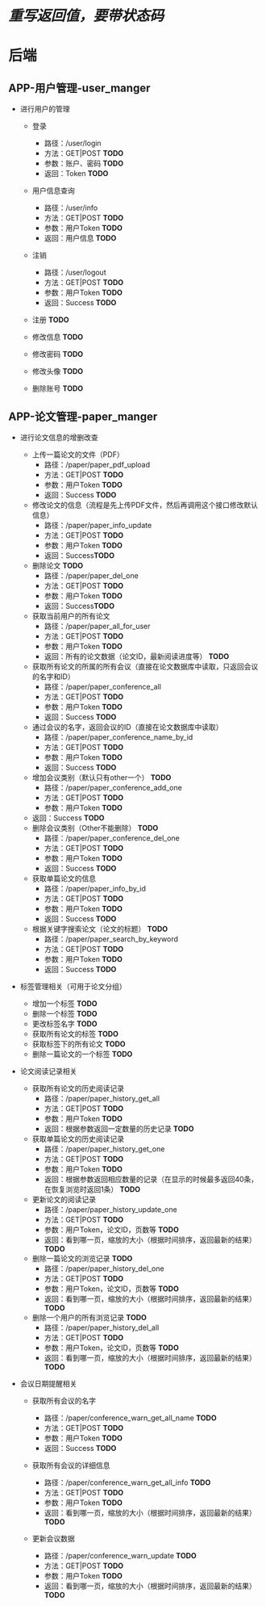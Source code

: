 # ***重写返回值，要带状态码***
# 后端
## APP-用户管理-user_manger
- 进行用户的管理
    - 登录
        - 路径：/user/login
        - 方法：GET|POST **TODO**
        - 参数：账户、密码 **TODO**
        - 返回：Token **TODO**
    - 用户信息查询
        - 路径：/user/info
        - 方法：GET|POST **TODO**
        - 参数：用户Token **TODO**
        - 返回：用户信息  **TODO**
    - 注销
        - 路径：/user/logout
        - 方法：GET|POST **TODO**
        - 参数：用户Token **TODO**
        - 返回：Success **TODO**
    
    - 注册 **TODO**
    - 修改信息 **TODO**
    - 修改密码 **TODO**
    - 修改头像 **TODO**
    - 删除账号 **TODO**
      
## APP-论文管理-paper_manger
- 进行论文信息的增删改查
    - 上传一篇论文的文件（PDF）
        - 路径：/paper/paper_pdf_upload
        - 方法：GET|POST **TODO**
        - 参数：用户Token **TODO**
        - 返回：Success **TODO**
    - 修改论文的信息（流程是先上传PDF文件，然后再调用这个接口修改默认信息）
        - 路径：/paper/paper_info_update
        - 方法：GET|POST **TODO**
        - 参数：用户Token **TODO**
        - 返回：Success**TODO**
    - 删除论文 **TODO**
        - 路径：/paper/paper_del_one
        - 方法：GET|POST **TODO**
        - 参数：用户Token **TODO**
        - 返回：Success**TODO**
    - 获取当前用户的所有论文
        - 路径：/paper/paper_all_for_user
        - 方法：GET|POST **TODO**
        - 参数：用户Token **TODO**
        - 返回：所有的论文数据（论文ID，最新阅读进度等） **TODO**
    - 获取所有论文的所属的所有会议（直接在论文数据库中读取，只返回会议的名字和ID）
        - 路径：/paper/paper_conference_all
        - 方法：GET|POST **TODO**
        - 参数：用户Token **TODO**
        - 返回：Success **TODO**
    - 通过会议的名字，返回会议的ID（直接在论文数据库中读取）
        - 路径：/paper/paper_conference_name_by_id
        - 方法：GET|POST **TODO**
        - 参数：用户Token **TODO**
        - 返回：Success **TODO**
    - 增加会议类别（默认只有other一个） **TODO**
        - 路径：/paper/paper_conference_add_one
        - 方法：GET|POST **TODO**
        - 参数：用户Token **TODO**
    - 返回：Success **TODO**
    - 删除会议类别（Other不能删除） **TODO**
        - 路径：/paper/paper_conference_del_one
        - 方法：GET|POST **TODO**
        - 参数：用户Token **TODO**
        - 返回：Success **TODO**
    - 获取单篇论文的信息
        - 路径：/paper/paper_info_by_id
        - 方法：GET|POST **TODO**
        - 参数：用户Token **TODO**
        - 返回：Success **TODO**
    - 根据关键字搜索论文（论文的标题） **TODO**
        - 路径：/paper/paper_search_by_keyword
        - 方法：GET|POST **TODO**
        - 参数：用户Token **TODO**
        - 返回：Success **TODO**
    
- 标签管理相关（可用于论文分组）

    - 增加一个标签 **TODO**
    - 删除一个标签 **TODO**
    - 更改标签名字 **TODO**
    - 获取所有论文的标签 **TODO**
    - 获取标签下的所有论文 **TODO**
    - 删除一篇论文的一个标签 **TODO**

- 论文阅读记录相关
    - 获取所有论文的历史阅读记录
        - 路径：/paper/paper_history_get_all
        - 方法：GET|POST **TODO**
        - 参数：用户Token **TODO**
        - 返回：根据参数返回一定数量的历史记录 **TODO**
    - 获取单篇论文的历史阅读记录
        - 路径：/paper/paper_history_get_one
        - 方法：GET|POST **TODO**
        - 参数：用户Token **TODO**
        - 返回：根据参数返回相应数量的记录（在显示的时候最多返回40条，在恢复浏览时返回1条） **TODO**
    - 更新论文的阅读记录
        - 路径：/paper/paper_history_update_one
        - 方法：GET|POST **TODO**
        - 参数：用户Token，论文ID，页数等 **TODO**
        - 返回：看到哪一页，缩放的大小（根据时间排序，返回最新的结果） **TODO**
    - 删除一篇论文的浏览记录 **TODO**
        - 路径：/paper/paper_history_del_one
        - 方法：GET|POST **TODO**
        - 参数：用户Token，论文ID，页数等 **TODO**
        - 返回：看到哪一页，缩放的大小（根据时间排序，返回最新的结果） **TODO**
    - 删除一个用户的所有浏览记录 **TODO**
        - 路径：/paper/paper_history_del_all
        - 方法：GET|POST **TODO**
        - 参数：用户Token，论文ID，页数等 **TODO**
        - 返回：看到哪一页，缩放的大小（根据时间排序，返回最新的结果） **TODO**
    
- 会议日期提醒相关
    - 获取所有会议的名字
        - 路径：/paper/conference_warn_get_all_name **TODO**
        - 方法：GET|POST **TODO**
        - 参数：用户Token **TODO**
        - 返回：Success **TODO**
        
    - 获取所有会议的详细信息
        - 路径：/paper/conference_warn_get_all_info **TODO**
        - 方法：GET|POST **TODO**
        - 参数：用户Token **TODO**
        - 返回：看到哪一页，缩放的大小（根据时间排序，返回最新的结果） **TODO**
        
    - 更新会议数据

        - 路径：/paper/conference_warn_update **TODO**
        - 方法：GET|POST **TODO**
        - 参数：用户Token **TODO**
        - 返回：看到哪一页，缩放的大小（根据时间排序，返回最新的结果） **TODO**

        

        